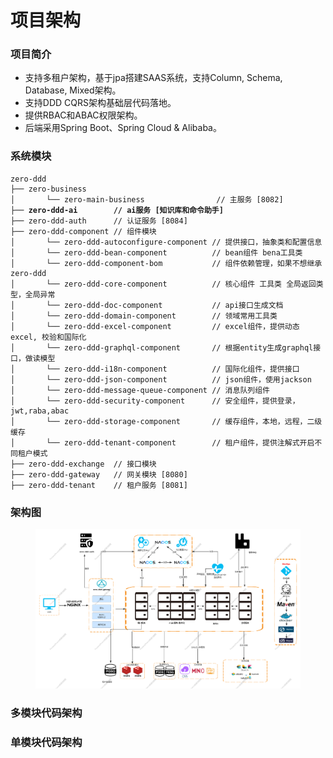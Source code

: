 # 项目架构

### 项目简介

* 支持多租户架构，基于jpa搭建SAAS系统，支持Column, Schema, Database, Mixed架构。
* 支持DDD CQRS架构基础层代码落地。
* 提供RBAC和ABAC权限架构。
* 后端采用Spring Boot、Spring Cloud & Alibaba。

### 系统模块

<pre><code>zero-ddd
├── zero-business
│       └── zero-main-business                // 主服务 [8082]
<strong>├── zero-ddd-ai        // ai服务 [知识库和命令助手]
</strong>├── zero-ddd-auth      // 认证服务 [8084]
├── zero-ddd-component // 组件模块
│       └── zero-ddd-autoconfigure-component // 提供接口，抽象类和配置信息
│       └── zero-ddd-bean-component          // bean组件 bena工具类
│       └── zero-ddd-component-bom           // 组件依赖管理，如果不想继承zero-ddd
│       └── zero-ddd-core-component          // 核心组件 工具类 全局返回类型，全局异常
│       └── zero-ddd-doc-component           // api接口生成文档
│       └── zero-ddd-domain-component        // 领域常用工具类
│       └── zero-ddd-excel-component         // excel组件，提供动态excel, 校验和国际化
│       └── zero-ddd-graphql-component       // 根据entity生成graphql接口，做读模型
│       └── zero-ddd-i18n-component          // 国际化组件，提供接口
│       └── zero-ddd-json-component          // json组件，使用jackson
│       └── zero-ddd-message-queue-component // 消息队列组件
│       └── zero-ddd-security-component      // 安全组件，提供登录，jwt,raba,abac
│       └── zero-ddd-storage-component       // 缓存组件，本地，远程，二级缓存
│       └── zero-ddd-tenant-component        // 租户组件，提供注解式开启不同租户模式
├── zero-ddd-exchange  // 接口模块
├── zero-ddd-gateway   // 网关模块 [8080]
├── zero-ddd-tenant    // 租户服务 [8081]
</code></pre>

### 架构图

<figure><img src=".gitbook/assets/未命名文件.png" alt=""><figcaption></figcaption></figure>

### 多模块代码架构

### 单模块代码架构

